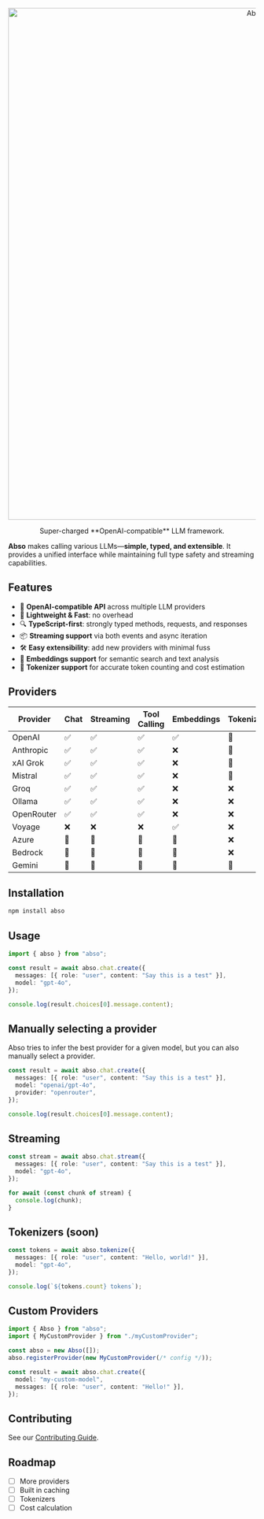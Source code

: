 <p align=center>
  <img src="https://github.com/user-attachments/assets/cfec6d10-7e1e-4412-bd4b-edb3df45fe99" alt="Abso banner" width=1040 />
</p>

<p align=center>
Super-charged **OpenAI-compatible** LLM framework.
</p>

**Abso** makes calling various LLMs—**simple, typed, and extensible**. It provides a unified interface while maintaining full type safety and streaming capabilities.

## Features

- 🔁 **OpenAI-compatible API** across multiple LLM providers
- 🚀 **Lightweight & Fast**: no overhead
- 🔍 **TypeScript-first**: strongly typed methods, requests, and responses
- 📦 **Streaming support** via both events and async iteration
- 🛠️ **Easy extensibility**: add new providers with minimal fuss
- 🧮 **Embeddings support** for semantic search and text analysis
- 🔢 **Tokenizer support** for accurate token counting and cost estimation

## Providers

| Provider   | Chat | Streaming | Tool Calling | Embeddings | Tokenizer | Cost Calculation |
| ---------- | ---- | --------- | ------------ | ---------- | --------- | ---------------- |
| OpenAI     | ✅   | ✅        | ✅           | ✅         | 🚧        | 🚧               |
| Anthropic  | ✅   | ✅        | ✅           | ❌         | 🚧        | 🚧               |
| xAI Grok   | ✅   | ✅        | ✅           | ❌         | 🚧        | 🚧               |
| Mistral    | ✅   | ✅        | ✅           | ❌         | 🚧        | 🚧               |
| Groq       | ✅   | ✅        | ✅           | ❌         | ❌        | 🚧               |
| Ollama     | ✅   | ✅        | ✅           | ❌         | ❌        | 🚧               |
| OpenRouter | ✅   | ✅        | ✅           | ❌         | ❌        | 🚧               |
| Voyage     | ❌   | ❌        | ❌           | ✅         | ❌        | ❌               |
| Azure      | 🚧   | 🚧        | 🚧           | 🚧         | ❌        | 🚧               |
| Bedrock    | 🚧   | 🚧        | 🚧           | 🚧         | ❌        | 🚧               |
| Gemini     | 🚧   | 🚧        | 🚧           | 🚧         | 🚧        | 🚧               |

## Installation

```bash
npm install abso
```

## Usage

```ts
import { abso } from "abso";

const result = await abso.chat.create({
  messages: [{ role: "user", content: "Say this is a test" }],
  model: "gpt-4o",
});

console.log(result.choices[0].message.content);
```

## Manually selecting a provider

Abso tries to infer the best provider for a given model, but you can also manually select a provider.

```ts
const result = await abso.chat.create({
  messages: [{ role: "user", content: "Say this is a test" }],
  model: "openai/gpt-4o",
  provider: "openrouter",
});

console.log(result.choices[0].message.content);
```

## Streaming

```ts
const stream = await abso.chat.stream({
  messages: [{ role: "user", content: "Say this is a test" }],
  model: "gpt-4o",
});

for await (const chunk of stream) {
  console.log(chunk);
}
```

## Tokenizers (soon)

```ts
const tokens = await abso.tokenize({
  messages: [{ role: "user", content: "Hello, world!" }],
  model: "gpt-4o",
});

console.log(`${tokens.count} tokens`);
```

## Custom Providers

```ts
import { Abso } from "abso";
import { MyCustomProvider } from "./myCustomProvider";

const abso = new Abso([]);
abso.registerProvider(new MyCustomProvider(/* config */));

const result = await abso.chat.create({
  model: "my-custom-model",
  messages: [{ role: "user", content: "Hello!" }],
});
```

## Contributing
See our [Contributing Guide](CONTRIBUTING.md).

## Roadmap

- [ ] More providers
- [ ] Built in caching
- [ ] Tokenizers
- [ ] Cost calculation
